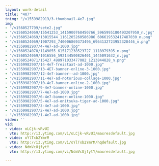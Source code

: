 ```yaml
---
layout: work-detail
title: "407"
tnimg: "/v1559982913/3-thumbnail-4e7.jpg"
img:
- "/v1560527799/sete2.jpg"
- "/v1560524069/15541253_1415900768450766_5965995180493207950_n.jpg"
- "/v1560524069/13015544_1161205260586986_606619532417487030_n.png"
- "/v1560524069/1907293_740006869373496_6964132723952328446_n.png"
- "/v1559982907/4-4e7-ad-1000.jpg"
- "/v1560524070/1149055_615171238523727_1118979395_n.png"
- "/v1560524069/1016556_592144500826401_1445091632_n.jpg"
- "/v1560524071/15427_498971033477082_1213844828_n.png"
- "/v1559982907/14-4e7-freistaat-ad-1000.jpg"
- "/v1559982907/13-4E7-banner-online-3-1000.jpg"
- "/v1559982907/12-4e7-banner--ad-1000.jpg"
- "/v1559982907/11-4e7-ad-notorious-collage-1000.jpg"
- "/v1559982907/10-4e7-banner-online-2-1000.jpg"
- "/v1559982907/9-4e7-banner-online-1000.jpg"
- "/v1559982907/7-4e7-ad-1000.jpg"
- "/v1559982907/6-4e7-banner-online-1000.jpg"
- "/v1559982907/5-4e7-ad-onitsuka-tiger-ad-1000.jpg"
- "/v1559982907/3-4e7-ad-1000.jpg"
- "/v1559982907/2-4e7-ad-1000.jpg"
- "/v1559982907/1-4e7-ad-1000.jpg"
video: ''
vid:
- video: oLCjk-vRvUI
  vtn: http://i3.ytimg.com/vi/oLCjk-vRvUI/maxresdefault.jpg
- video: oYlTxb2YmrM
  vtn: http://i3.ytimg.com/vi/oYlTxb2YmrM/hqdefault.jpg
- video: NdmVcUjfytY
  vtn: http://i3.ytimg.com/vi/NdmVcUjfytY/maxresdefault.jpg

---
```

